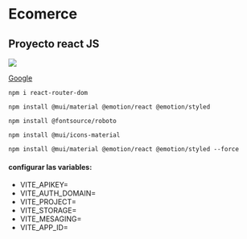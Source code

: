 # Ecomerce

## Proyecto react JS

![](https://res.cloudinary.com/dzivhovxf/image/upload/v1706808980/webreact/zorroia.jpg)

[Google](https://www.google.com/)

```
npm i react-router-dom
```
```
npm install @mui/material @emotion/react @emotion/styled
```
```
npm install @fontsource/roboto

```
```
npm install @mui/icons-material
```

```
npm install @mui/material @emotion/react @emotion/styled --force
```

#### configurar las variables:

- VITE_APIKEY=
- VITE_AUTH_DOMAIN=
- VITE_PROJECT=
- VITE_STORAGE=
- VITE_MESAGING=
- VITE_APP_ID=